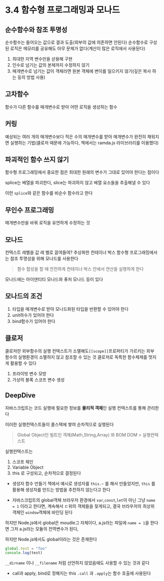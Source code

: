 # 3.4 함수형 프로그래밍과 모나드
## 순수함수와 참조 투명성
순수함수는 들어오는 값으로 결과 도출(외부의 값에 의존하면 안된다)
순수함수로 구성된 로직은 메모리를 공유해도 아무 문제가 없다(계산이 많은 로직에서 사용된다)

1. 최대한 지역 변수만을 삳용해 구현
2. 인수로 넘기는 값의 본체까지 수정하지 않기
3. 매개변수로 넘기는 값이 객체라면 원본 객체에 변이를 일으키지 않기(깊은 복사 하는 등의 방법 사용)

## 고차함수
함수가 다른 함수를 매개변수로 받아 어떤 로직을 생성하는 함수


## 커링
예상되는 여러 개의 매개변수보다 적은 수의 매개변수를 받아 매개변수가 완전히 채워지면 실행하는 기법(클로저 때문에 가능하다, 책에서는 ramda.js 라이브러리를 이용했다)

## 파괴적인 함수 쓰지 않기
함수형 프로그래밍에서 중요한 점은 최대한 원래의 변수가 그대로 있어야 한다는 점이다

splice는 배열을 파괴한다, slice는 파괴하지 않고 배열 요소들을 추출해낼 수 있다

이런 `splice`와 같은 함수를 비순수 함수라고 한다

## 무인수 프로그래밍
매개변수만을 바꿔 로직을 유연하게 수정하는 것

## 모나드
컨텍스트 레벨을 값 레 벨로 끌여들여? 추상화한 컨테이너 박스
함수형 프로그래밍에서는 참조 투명성을 위해 모나드를 사용한다
> 함수 합성을 할 때 안전하게 컨테이너 박스 안에서 연산을 실행하게 한다

모나드에는 아이덴티티 모나드와 퓨처 모나드 등이 있다

## 모나드의 조건
1. 타입을 매개변수로 받아 모나드화된 타입을 반환할 수 있어야 한다
2. unit하수가 있어야 한다
3. bind함수가 있어야 한다

## 클로저
클로저란 외부함수의 실행 컨텍스트가 소멸해도`[[scope]]`프로퍼티가 가르키는 외부 함수의 실행환경이 소멸하지 않고 참조할 수 있는 것
클로저로 독특한 함수체제를 멋지게 활용할 수 있다
1. 프라이빗 변수 모방
2. 가상의 블록 스코프 변수 생성

## DeepDive
자바스크립트는 코드 실행에 필요한 정보를 **물리적 객체**인 실행 컨텍스트를 통해 관리한다

이러한 실행컨텍스트들이 콜스택에 쌓여 순차적으로 실행된다
> Global Object인 빌트인 객체(Math,String,Array) 와 BOM DOM > 실행컨텍스트

실행컨텍스트는 
1. 스코프 체인
2. Variable Object
3. this
로 구성되고, 순차적으로 결정된다

* 생성자 함수 만들기
책에서 예시로 생성자를 `this.~` 를 해서 만들었지만, `this` 를 활용해 생성자를 만드는 방법을 추천하지 않는다고 한다

* 자바스크립트의 global객체
브라우저 환경에서 `var`,`const`,`let`이 아닌 그냥 `name = 1` 이라고 한다면, 계속해서 ㄷ위의 객체들을 찾게되고, 결국 브라우저의 최상위 객체인 `window`객체에 바인딩 된다

하지만 Node.js에서 global은 moudle그 자체이다, a.js라는 파일에 `name = 1`을 한다면 그저 a.js라는 모듈의 전역변수가 된다,

하지만 Node.js에서도 global이라는 것은 존재한다

```js
global.test = "foo"
console.log(test)
```

`__dirname` 이나 `__filename` 처럼 선언하지 않았음에도 사용할 수 있는 것과 같다

* call과 apply, bind로 정해지는 this
`.call` 과 `.apply`는 함수 호출에 사용된다